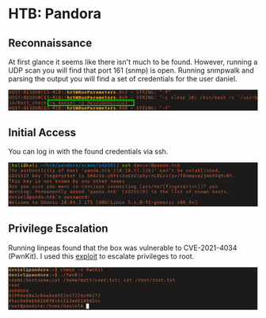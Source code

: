 # HTB: Pandora

## Reconnaissance

At first glance it seems like there isn't much to be found. However, running a
UDP scan you will find that port 161 (snmp) is open. Running snmpwalk and
parsing the output you will find a set of credentials for the user daniel. 

![SNMP Walk output](screenshots/2022-11-15_12-05.png)

## Initial Access

You can log in with the found credentials via ssh. 

![Logging in via SSH](screenshots/2022-11-15_12-07.png)

## Privilege Escalation

Running linpeas found that the box was vulnerable to CVE-2021-4034 (PwnKit). I 
used this [exploit](https://github.com/ly4k/PwnKit) to escalate privileges to 
root. 

![Proof of shell as root](screenshots/root_proof.png)
